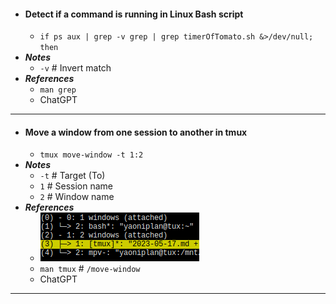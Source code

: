 - #### Detect if a command is running in Linux Bash script
    - `if ps aux | grep -v grep | grep timerOfTomato.sh &>/dev/null; then`
- ***Notes***
    - `-v` # Invert match
- ***References***
    - `man grep`
    - ChatGPT
- ---
- #### Move a window from one session to another in tmux
    - `tmux move-window -t 1:2`
- ***Notes***
    - `-t` # Target (To)
    - `1` # Session name
    - `2` # Window name
- ***References***
    - ![2023-05-17_21-43.png](../assets/2023-05-17_21-43.png)
    - `man tmux` # `/move-window`
    - ChatGPT
- ---
